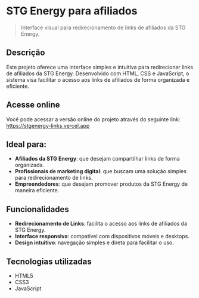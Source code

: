 # STG Energy para afiliados

> Interface visual para redirecionamento de links de afiliados da STG Energy.

## Descrição

Este projeto oferece uma interface simples e intuitiva para redirecionar links de afiliados da STG Energy. Desenvolvido com HTML, CSS e JavaScript, o sistema visa facilitar o acesso aos links de afiliados de forma organizada e eficiente.

## Acesse online

Você pode acessar a versão online do projeto através do seguinte link:
https://stgenergy-links.vercel.app

## Ideal para:

- **Afiliados da STG Energy**: que desejam compartilhar links de forma organizada.
- **Profissionais de marketing digital**: que buscam uma solução simples para redirecionamento de links.
- **Empreendedores**: que desejam promover produtos da STG Energy de maneira eficiente.

## Funcionalidades

- **Redirecionamento de Links**: facilita o acesso aos links de afiliados da STG Energy.
- **Interface responsiva**: compatível com dispositivos móveis e desktops.
- **Design intuitivo**: navegação simples e direta para facilitar o uso.

## Tecnologias utilizadas
- HTML5
- CSS3
- JavaScript
